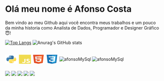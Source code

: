 # Olá meu nome é  Afonso Costa
Bem vindo ao meu Github aqui você encontra meus trabalhos e um pouco da minha historia como Analista de Dados, Programador e Designer Gráfico😇!


[![Top Langs](https://github-readme-stats.vercel.app/api/top-langs/?username=afonso000&theme=dark&show=compact)](https://github.com/anuraghazra/github-readme-stats)
![Anurag's GitHub stats](https://github-readme-stats.vercel.app/api?username=afonso000&theme=dark&show_icons=true) 

<div style="display: inline_block"><br>
  <img align="center" alt="afonso-Python" height="30" width="40" src="https://raw.githubusercontent.com/devicons/devicon/master/icons/python/python-original.svg">
  <img align="center" alt="afonso-Js" height="30" width="40" src="https://raw.githubusercontent.com/devicons/devicon/master/icons/javascript/javascript-plain.svg">
  <img align="center" alt="Rafa-HTML" height="30" width="40" src="https://raw.githubusercontent.com/devicons/devicon/master/icons/html5/html5-original.svg">
  <img align="center" alt="Rafa-CSS" height="30" width="40" src="https://raw.githubusercontent.com/devicons/devicon/master/icons/css3/css3-original.svg">
  <img align="center" alt="afonsoMySql" height="50" width="50" src="https://cdn.jsdelivr.net/gh/devicons/devicon/icons/mysql/mysql-original-wordmark.svg" />  
  <img align="center" alt="afonsoMySql" height="30" width="40" src="https://cdn.jsdelivr.net/gh/devicons/devicon/icons/photoshop/photoshop-plain.svg" />          
</div>

 ###
 
<div> 
  <a href="https://www.youtube.com/channel/UCLycpIMlCgReQ4OMzJdTxKg" target="_blank"><img src="https://img.shields.io/badge/YouTube-FF0000?style=for-the-badge&logo=youtube&logoColor=white" target="_blank"></a>
  <a href="https://www.instagram.com/afonso.ti_/" target="_blank"><img src="https://img.shields.io/badge/-Instagram-%23E4405F?style=for-the-badge&logo=instagram&logoColor=white" target="_blank"></a>
 	<a href="https:https://www.kaggle.com/fansoti/code" target="_blank"><img src="https://img.shields.io/badge/Kaggle-20BEFF?style=for-the-badge&logo=Kaggle&logoColor=white" target="_blank"></a> 
  <a href = "mailto:costaafonso690@gmail.com"><img src="https://img.shields.io/badge/-Gmail-%23333?style=for-the-badge&logo=gmail&logoColor=white" target="_blank"></a>
  <a href="https://www.linkedin.com/in/afonso-costa-ab90a0206/" target="_blank"><img src="https://img.shields.io/badge/-LinkedIn-%230077B5?style=for-the-badge&logo=linkedin&logoColor=white" target="_blank"></a> 
  
</div>
